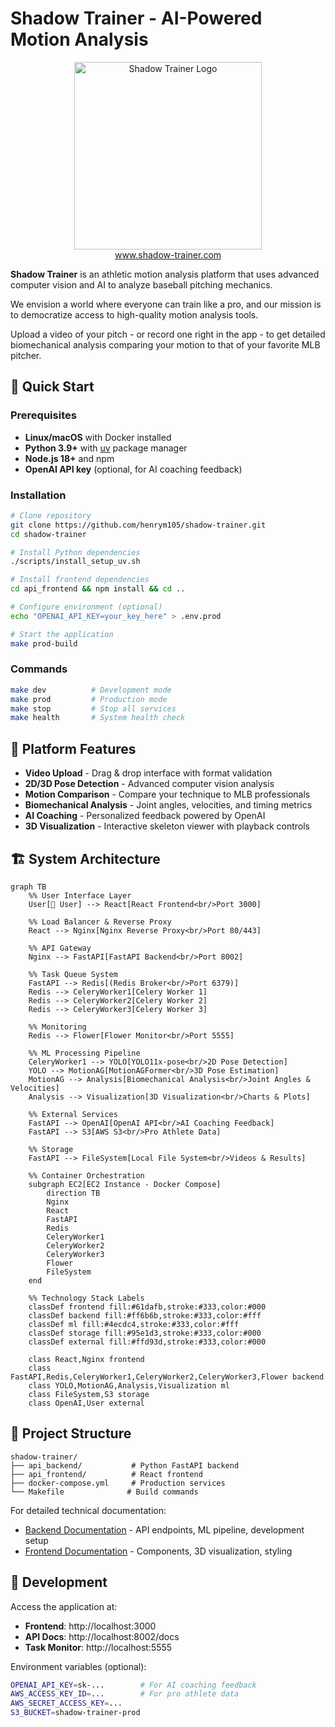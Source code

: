 # Shadow Trainer - AI-Powered Motion Analysis

<div align="center">
    <img src="api_frontend/public/Shadow%20Trainer%20Logo.png" alt="Shadow Trainer Logo" width="300"><br>
    <a href="https://www.shadow-trainer.com">www.shadow-trainer.com</a>
</div>

**Shadow Trainer** is an athletic motion analysis platform that uses advanced computer vision and AI to analyze baseball pitching mechanics. 

We envision a world where everyone can train like a pro, and our mission is to democratize access to high-quality motion analysis tools.

Upload a video of your pitch - or record one right in the app - to get detailed biomechanical analysis comparing your motion to that of your favorite MLB pitcher.

## 🚀 Quick Start

### Prerequisites
- **Linux/macOS** with Docker installed
- **Python 3.9+** with [uv](https://github.com/astral-sh/uv) package manager
- **Node.js 18+** and npm
- **OpenAI API key** (optional, for AI coaching feedback)

### Installation
```bash
# Clone repository
git clone https://github.com/henrym105/shadow-trainer.git
cd shadow-trainer

# Install Python dependencies
./scripts/install_setup_uv.sh

# Install frontend dependencies
cd api_frontend && npm install && cd ..

# Configure environment (optional)
echo "OPENAI_API_KEY=your_key_here" > .env.prod

# Start the application
make prod-build
```

### Commands
```bash
make dev          # Development mode
make prod         # Production mode  
make stop         # Stop all services
make health       # System health check
```

## 🎯 Platform Features

- **Video Upload** - Drag & drop interface with format validation
- **2D/3D Pose Detection** - Advanced computer vision analysis
- **Motion Comparison** - Compare your technique to MLB professionals
- **Biomechanical Analysis** - Joint angles, velocities, and timing metrics
- **AI Coaching** - Personalized feedback powered by OpenAI
- **3D Visualization** - Interactive skeleton viewer with playback controls
## 🏗️ System Architecture

```mermaid
graph TB
    %% User Interface Layer
    User[👤 User] --> React[React Frontend<br/>Port 3000]
    
    %% Load Balancer & Reverse Proxy
    React --> Nginx[Nginx Reverse Proxy<br/>Port 80/443]
    
    %% API Gateway
    Nginx --> FastAPI[FastAPI Backend<br/>Port 8002]
    
    %% Task Queue System
    FastAPI --> Redis[(Redis Broker<br/>Port 6379)]
    Redis --> CeleryWorker1[Celery Worker 1]
    Redis --> CeleryWorker2[Celery Worker 2] 
    Redis --> CeleryWorker3[Celery Worker 3]
    
    %% Monitoring
    Redis --> Flower[Flower Monitor<br/>Port 5555]
    
    %% ML Processing Pipeline
    CeleryWorker1 --> YOLO[YOLO11x-pose<br/>2D Pose Detection]
    YOLO --> MotionAG[MotionAGFormer<br/>3D Pose Estimation]
    MotionAG --> Analysis[Biomechanical Analysis<br/>Joint Angles & Velocities]
    Analysis --> Visualization[3D Visualization<br/>Charts & Plots]
    
    %% External Services
    FastAPI --> OpenAI[OpenAI API<br/>AI Coaching Feedback]
    FastAPI --> S3[AWS S3<br/>Pro Athlete Data]
    
    %% Storage
    FastAPI --> FileSystem[Local File System<br/>Videos & Results]
    
    %% Container Orchestration
    subgraph EC2[EC2 Instance - Docker Compose]
        direction TB
        Nginx
        React
        FastAPI
        Redis
        CeleryWorker1
        CeleryWorker2
        CeleryWorker3
        Flower
        FileSystem
    end
    
    %% Technology Stack Labels
    classDef frontend fill:#61dafb,stroke:#333,color:#000
    classDef backend fill:#ff6b6b,stroke:#333,color:#fff
    classDef ml fill:#4ecdc4,stroke:#333,color:#fff
    classDef storage fill:#95e1d3,stroke:#333,color:#000
    classDef external fill:#ffd93d,stroke:#333,color:#000
    
    class React,Nginx frontend
    class FastAPI,Redis,CeleryWorker1,CeleryWorker2,CeleryWorker3,Flower backend
    class YOLO,MotionAG,Analysis,Visualization ml
    class FileSystem,S3 storage
    class OpenAI,User external
```

## 📁 Project Structure

```
shadow-trainer/
├── api_backend/           # Python FastAPI backend
├── api_frontend/          # React frontend  
├── docker-compose.yml     # Production services
└── Makefile              # Build commands
```

For detailed technical documentation:
- [Backend Documentation](api_backend/README.md) - API endpoints, ML pipeline, development setup
- [Frontend Documentation](api_frontend/README.md) - Components, 3D visualization, styling

## 🔧 Development

Access the application at:
- **Frontend**: http://localhost:3000
- **API Docs**: http://localhost:8002/docs
- **Task Monitor**: http://localhost:5555

Environment variables (optional):
```bash
OPENAI_API_KEY=sk-...        # For AI coaching feedback
AWS_ACCESS_KEY_ID=...        # For pro athlete data
AWS_SECRET_ACCESS_KEY=...
S3_BUCKET=shadow-trainer-prod
```